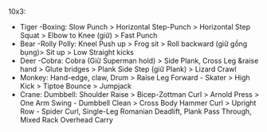 10x3:
+ Tiger -Boxing: Slow Punch > Horizontal Step-Punch > Horizontal Step Squat > Elbow to Knee (giữ) > Fast Punch
+ Bear -Rolly Polly: Kneel Push up > Frog sit > Roll backward (giữ gồng bụng)> Sit up > Low Straight kicks
+ Deer -Cobra: Cobra (Giữ Superman hold) > Side Plank, Cross Leg &raise hand > Glute bridges >  Plank Side Step (giữ Plank) > Lizard Crawl
+ Monkey: Hand-edge, claw, Drum > Raise Leg Forward - Skater > High Kick > Tiptoe Bounce > Jumpjack
+ Crane: Dumbbell:  Shoulder Raise > Bicep-Zottman Curl > Arnold Press > One Arm Swing - Dumbbell Clean > Cross Body Hammer Curl > Upright Row - Spider Curl, Single-Leg Romanian Deadlift, Plank Pass Through, Mixed Rack Overhead Carry

